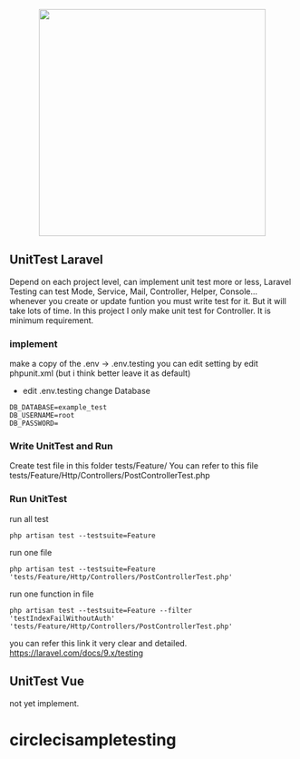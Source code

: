 <p align="center"><a href="https://laravel.com" target="_blank"><img src="https://raw.githubusercontent.com/laravel/art/master/logo-lockup/5%20SVG/2%20CMYK/1%20Full%20Color/laravel-logolockup-cmyk-red.svg" width="400"></a></p>

## UnitTest Laravel
Depend on each project level, can implement unit test more or less, Laravel Testing can test Mode, Service, Mail, Controller, Helper, Console... whenever you create or update funtion you must write test for it. But it will take lots of time.
In this project I only make unit test for Controller. It is minimum requirement.

### implement
make a copy of the .env -> .env.testing
you can edit setting by edit phpunit.xml (but i think better leave it as default)
- edit .env.testing change Database
```
DB_DATABASE=example_test
DB_USERNAME=root
DB_PASSWORD=
```
### Write UnitTest and Run
Create test file in this folder tests/Feature/
You can refer to this file tests/Feature/Http/Controllers/PostControllerTest.php
### Run UnitTest
run all test 
```
php artisan test --testsuite=Feature
```
run one file
```
php artisan test --testsuite=Feature 'tests/Feature/Http/Controllers/PostControllerTest.php'
```

run one function in file 
```
php artisan test --testsuite=Feature --filter 'testIndexFailWithoutAuth' 'tests/Feature/Http/Controllers/PostControllerTest.php'
```

you can refer this link it very clear and detailed.
https://laravel.com/docs/9.x/testing

## UnitTest Vue
not yet implement.
# circlecisampletesting
